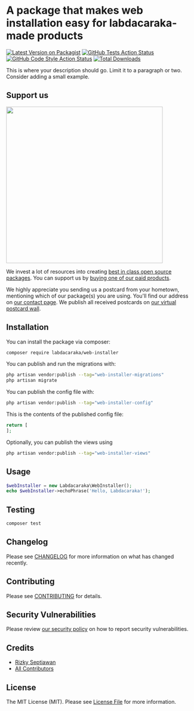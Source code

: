 # A package that makes web installation easy for labdacaraka-made products

[![Latest Version on Packagist](https://img.shields.io/packagist/v/labdacaraka/web-installer.svg?style=flat-square)](https://packagist.org/packages/labdacaraka/web-installer)
[![GitHub Tests Action Status](https://img.shields.io/github/actions/workflow/status/labdacaraka/web-installer/run-tests.yml?branch=main&label=tests&style=flat-square)](https://github.com/labdacaraka/web-installer/actions?query=workflow%3Arun-tests+branch%3Amain)
[![GitHub Code Style Action Status](https://img.shields.io/github/actions/workflow/status/labdacaraka/web-installer/fix-php-code-style-issues.yml?branch=main&label=code%20style&style=flat-square)](https://github.com/labdacaraka/web-installer/actions?query=workflow%3A"Fix+PHP+code+style+issues"+branch%3Amain)
[![Total Downloads](https://img.shields.io/packagist/dt/labdacaraka/web-installer.svg?style=flat-square)](https://packagist.org/packages/labdacaraka/web-installer)

This is where your description should go. Limit it to a paragraph or two. Consider adding a small example.

## Support us

[<img src="https://github-ads.s3.eu-central-1.amazonaws.com/web-installer.jpg?t=1" width="419px" />](https://spatie.be/github-ad-click/web-installer)

We invest a lot of resources into creating [best in class open source packages](https://spatie.be/open-source). You can support us by [buying one of our paid products](https://spatie.be/open-source/support-us).

We highly appreciate you sending us a postcard from your hometown, mentioning which of our package(s) you are using. You'll find our address on [our contact page](https://spatie.be/about-us). We publish all received postcards on [our virtual postcard wall](https://spatie.be/open-source/postcards).

## Installation

You can install the package via composer:

```bash
composer require labdacaraka/web-installer
```

You can publish and run the migrations with:

```bash
php artisan vendor:publish --tag="web-installer-migrations"
php artisan migrate
```

You can publish the config file with:

```bash
php artisan vendor:publish --tag="web-installer-config"
```

This is the contents of the published config file:

```php
return [
];
```

Optionally, you can publish the views using

```bash
php artisan vendor:publish --tag="web-installer-views"
```

## Usage

```php
$webInstaller = new Labdacaraka\WebInstaller();
echo $webInstaller->echoPhrase('Hello, Labdacaraka!');
```

## Testing

```bash
composer test
```

## Changelog

Please see [CHANGELOG](CHANGELOG.md) for more information on what has changed recently.

## Contributing

Please see [CONTRIBUTING](CONTRIBUTING.md) for details.

## Security Vulnerabilities

Please review [our security policy](../../security/policy) on how to report security vulnerabilities.

## Credits

- [Rizky Septiawan](https://github.com/labdacaraka)
- [All Contributors](../../contributors)

## License

The MIT License (MIT). Please see [License File](LICENSE.md) for more information.
